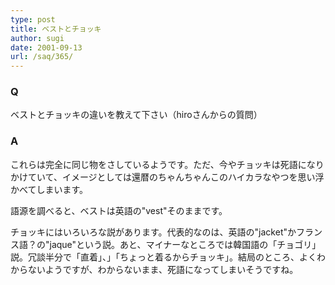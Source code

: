 ```yaml
---
type: post
title: ベストとチョッキ
author: sugi
date: 2001-09-13
url: /saq/365/
---
```

### Q 

ベストとチョッキの違いを教えて下さい（hiroさんからの質問）

### A 

これらは完全に同じ物をさしているようです。ただ、今やチョッキは死語になりかけていて、イメージとしては還暦のちゃんちゃんこのハイカラなやつを思い浮かべてしまいます。

語源を調べると、ベストは英語の"vest"そのままです。

チョッキにはいろいろな説があります。代表的なのは、英語の"jacket"かフランス語？の"jaque"という説。あと、マイナーなところでは韓国語の「チョゴリ」説。冗談半分で「直着」、」「ちょっと着るからチョッキ」。結局のところ、よくわからないようですが、わからないまま、死語になってしまいそうですね。
